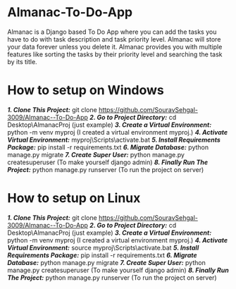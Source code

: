 # Almanac-To-Do-App
Almanac is a Django based To Do App  where you can add the tasks you have to do with task description and task priority level. Almanac will store your data forever unless you delete it. Almanac provides you with multiple features like sorting the tasks by their priority level and searching the task by its title. 

# How to setup on Windows
***1. Clone This Project:*** git clone https://github.com/SouravSehgal-3009/Almanac--To-Do-App
***2. Go to Project Directory:*** cd Desktop\AlmanacProj        (just example)
***3. Create a Virtual Environment:*** python -m venv myproj        (I created a virtual environment myproj.)
***4. Activate Virtual Environment:*** myproj\Scripts\activate.bat
***5. Install Requirements Package:*** pip install -r requirements.txt
***6. Migrate Database:*** python manage.py migrate
***7. Create Super User:*** python manage.py createsuperuser (To make yourself django admin)
***8. Finally Run The Project:*** python manage.py runserver (To run the project on server)

# How to setup on Linux
***1. Clone This Project:*** git clone https://github.com/SouravSehgal-3009/Almanac--To-Do-App
***2. Go to Project Directory:*** cd Desktop\AlmanacProj        (just example)
***3. Create a Virtual Environment:*** python -m venv myproj        (I created a virtual environment myproj.)
***4. Activate Virtual Environment:*** source myproj\Scripts\activate.bat
***5. Install Requirements Package:*** pip install -r requirements.txt
***6. Migrate Database:*** python manage.py migrate
***7. Create Super User:*** python manage.py createsuperuser (To make yourself django admin)
***8. Finally Run The Project:*** python manage.py runserver (To run the project on server)




